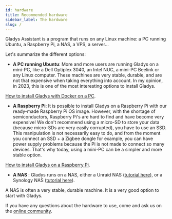 ```yaml
---
id: hardware
title: Recommended hardware
sidebar_label: The hardware
slug: /
---
```


Gladys Assistant is a program that runs on any Linux machine: a PC running Ubuntu, a Raspberry Pi, a NAS, a VPS, a server...

Let's summarize the different options:

- **A PC running Ubuntu**: More and more users are running Gladys on a mini-PC, like a Dell Optiplex 3040, an Intel NUC, a mini-PC Beelink or any Linux computer. These machines are very stable, durable, and are not that expensive when taking everything into account. In my opinion, in 2023, this is one of the most interesting options to install Gladys.

[How to install Gladys with Docker on a PC](/docs/installation/docker/).

- **A Raspberry Pi**: It is possible to install Gladys on a Raspberry Pi with our ready-made Raspberry Pi OS image. However, with the shortage of semiconductors, Raspberry Pi's are hard to find and have become very expensive! We don't recommend using a micro-SD to store your data (because micro-SDs are very easily corrupted), you have to use an SSD. This manipulation is not necessarily easy to do, and from the moment you connect an SSD + a Zigbee dongle for example, you can have power supply problems because the Pi is not made to connect so many devices. That's why today, using a mini-PC can be a simpler and more stable option.

[How to install Gladys on a Raspberry Pi](/docs/installation/raspberry-pi/).

- **A NAS** : Gladys runs on a NAS, either a Unraid NAS ([tutorial here](/docs/installation/unraid/)), or a Synology NAS ([tutorial here](/docs/installation/synology/)).

A NAS is often a very stable, durable machine. It is a very good option to start with Gladys.

If you have any questions about the hardware to use, come and ask us on the [online community](https://en-community.gladysassistant.com/).

